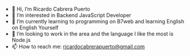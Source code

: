- 👋 Hi, I’m Ricardo Cabrera Puerto
- 👀 I’m interested in Backend JavaScript Developer
- 🌱 I’m currently learning to programming on B7web and learning English on English Yourself
- 💞️ I’m looking to work in the area and the language I like the most is Node.js
- 📫 How to reach me: ricardocabrerapuerto@gmail.com

<!---
ricardocabrerapuerto/ricardocabrerapuerto is a ✨ special ✨ repository because its `README.md` (this file) appears on your GitHub profile.
You can click the Preview link to take a look at your changes.
--->
